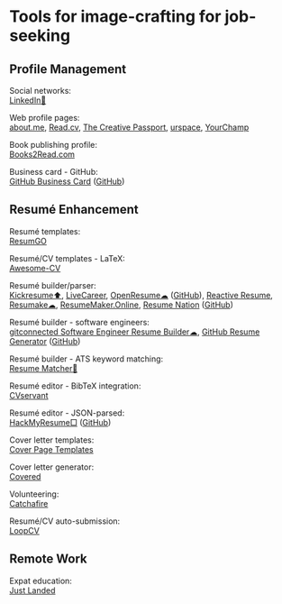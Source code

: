 
# Tools for image-crafting for job-seeking

## Profile Management

Social networks:  
[LinkedIn🧛](https://linkedin.com)

Web profile pages:  
[about.me](https://about.me),
[Read.cv](https://read.cv/),
[The Creative Passport](https://www.creativepassport.net/),
[urspace](https://urspace.io/),
[YourChamp](https://www.yourchamp.io/)

Book publishing profile:  
[Books2Read.com](https://books2read.com/)

Business card - GitHub:  
[GitHub Business Card](https://scastiel.dev/github-card) ([GitHub](https://github.com/scastiel/github-business-card))

## Resumé Enhancement

Resumé templates:  
[ResumGO](https://www.resumgo.com/)

Resumé/CV templates - LaTeX:  
[Awesome-CV](https://github.com/posquit0/Awesome-CV)

Resumé builder/parser:  
[Kickresume⬆️](https://www.kickresume.com/),
[LiveCareer](https://www.livecareer.com/),
[OpenResume☁](https://www.open-resume.com/) ([GitHub](https://github.com/xitanggg/open-resume)),
[Reactive Resume](https://rxresu.me/),
[Resumake☁](https://latexresu.me/),
[ResumeMaker.Online](https://www.resumemaker.online/),
[Resume Nation](https://resume-nation.github.io/) ([GitHub](https://github.com/resume-nation/resume-nation.github.io))

Resumé builder - software engineers:  
[gitconnected Software Engineer Resume Builder☁](https://gitconnected.com/resume-builder),
[GitHub Resume Generator](https://resume-github.vercel.app/) ([GitHub](https://github.com/Satyam1203/resume-github))

Resumé builder - ATS keyword matching:  
[Resume Matcher🐍](https://www.resumematcher.fyi/)

Resumé editor - BibTeX integration:  
[CVservant](https://cvservant.com/cv/)

Resumé editor - JSON-parsed:  
[HackMyResume□](https://github.com/hacksalot/HackMyResume) ([GitHub](https://github.com/hacksalot/HackMyResume))

Cover letter templates:  
[Cover Page Templates](https://www.mswordcoverpages.com/)

Cover letter generator:  
[Covered](https://covered.works/)

Volunteering:  
[Catchafire](https://www.catchafire.org)

Resumé/CV auto-submission:  
[LoopCV](https://www.loopcv.pro/)

## Remote Work

Expat education:  
[Just Landed](https://www.justlanded.com/)
